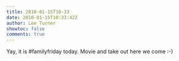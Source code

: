 ```yaml
---
title: 2010-01-15T10-33
date: 2010-01-15T10:33:42Z
author: Lee Turner
showtoc: false
comments: true
---
```


Yay, it is #familyfriday today.  Movie and take out here we come :-)

